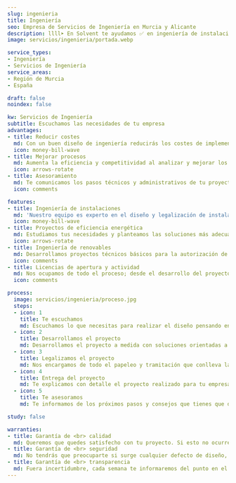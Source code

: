 ```yaml
---
slug: ingenieria
title: Ingeniería
seo: Empresa de Servicios de Ingeniería en Murcia y Alicante
description: llll➤ En Solvent te ayudamos ✅ en ingeniería de instalaciones, renovables, proyectos de eficiencia energética y licencias de apertura y actividad.
image: servicios/ingenieria/portada.webp

service_types:
- Ingeniería
- Servicios de Ingeniería
service_areas:
- Región de Murcia
- España

draft: false
noindex: false

kw: Servicios de Ingeniería
subtitle: Escuchamos las necesidades de tu empresa
advantages:
- title: Reducir costes
  md: Con un buen diseño de ingeniería reducirás los costes de implementación de tu proyecto
  icon: money-bill-wave
- title: Mejorar procesos
  md: Aumenta la eficiencia y competitividad al analizar y mejorar los procesos de tu empresa
  icon: arrows-rotate
- title: Asesoramiento
  md: Te comunicamos los pasos técnicos y administrativos de tu proyecto
  icon: comments

features:
- title: Ingeniería de instalaciones
  md: 'Nuestro equipo es experto en el diseño y legalización de instalaciones de ingeniería: baja tensión, media tensión, calefacción y climatización, agua fría y saneamiento, ACS, salubridad, contraincendios…'
  icon: money-bill-wave
- title: Proyectos de eficiencia energética
  md: Estudiamos tus necesidades y planteamos las soluciones más adecuadas para aumentar la eficiencia energética. Mediante un estudio, primero siempre buscamos reducir el consumo de energía. En segundo lugar, consideramos la implantación de energías renovables. Si lo necesitas, podemos hacer la gestión integral para llevar a cabo las medidas de ahorro energético.
  icon: arrows-rotate
- title: Ingeniería de renovables
  md: Desarrollamos proyectos técnicos básicos para la autorización de las instalaciones y proyectos de ejecución completos (ingeniería de detalle) para la construcción de las plantas solares fotovoltaicas. También realizamos la gestión y obtención de todos los permisos necesarios para la construcción hasta la consecución del estado de proyecto “Ready to Build”.
  icon: comments
- title: Licencias de apertura y actividad
  md: Nos ocupamos de todo el proceso; desde el desarrollo del proyecto técnico, hasta la presentación de la solicitud y el seguimiento con el ayuntamiento correspondiente. También de proyectos industriales para naves de nueva construcción.
  icon: comments

process:
  image: servicios/ingenieria/proceso.jpg
  steps:
  - icon: 1
    title: Te escuchamos
    md: Escuchamos lo que necesitas para realizar el diseño pensando en lo mejor para tu empresa, ni más ni menos.
  - icon: 2
    title: Desarrollamos el proyecto
    md: Desarrollamos el proyecto a medida con soluciones orientadas a minimizar costes.
  - icon: 3
    title: Legalizamos el proyecto
    md: Nos encargamos de todo el papeleo y tramitación que conlleva la legalización del proyecto.
  - icon: 4
    title: Entrega del proyecto
    md: Te explicamos con detalle el proyecto realizado para tu empresa y te lo entregamos.
  - icon: 5
    title: Te asesoramos
    md: Te informamos de los próximos pasos y consejos que tienes que dar una vez finalicemos nuestro trabajo.

study: false

warranties:
- title: Garantía de <br> calidad
  md: Queremos que quedes satisfecho con tu proyecto. Si esto no ocurre, te rehacemos el diseño tal y como necesites.
- title: Garantía de <br> seguridad
  md: No tendrás que preocuparte si surge cualquier defecto de diseño, tu proyecto estará asegurado por una aseguradora de primer nivel.
- title: Garantía de <br> transparencia
  md: Fuera incertidumbre, cada semana te informaremos del punto en el que se encuentra tu proyecto y de los avances conseguidos.
---
```

